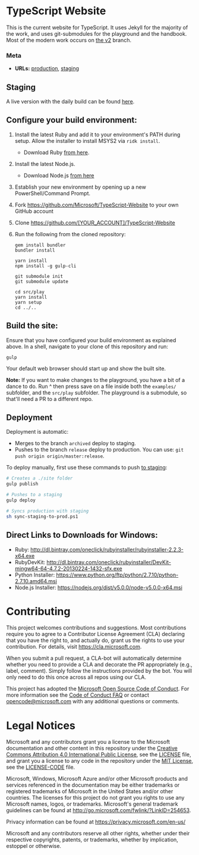 # TypeScript Website

This is the current website for TypeScript. It uses Jekyll for the majority of the work, and uses git-submodules for the playground and the handbook. Most of the modern work occurs on [the v2](https://github.com/microsoft/TypeScript-Website/tree/v2) branch.

### Meta

* __URLs:__ [production](https://www.typescriptlang.org), [staging](http://testsite-typescript-41eeb979-7eaa-4c74-9d47-9d182c7b61ab.azurewebsites.net/)

## Staging

A live version with the daily build can be found [here](http://typescript:3000).

## Configure your build environment:

1. Install the latest Ruby and add it to your environment's PATH during setup. Allow the installer to install MSYS2 via `ridk install`.
    * Download Ruby [from here](http://rubyinstaller.org/downloads/).
1. Install the latest Node.js.
    * Download Node.js [from here](https://nodejs.org/en/)
1. Establish your new environment by opening up a new PowerShell/Command Prompt.
1. Fork https://github.com/Microsoft/TypeScript-Website to your own GitHub account
1. Clone https://github.com/[YOUR_ACCOUNT]/TypeScript-Website
1. Run the following from the cloned repository:

    ```shell
    gem install bundler
    bundler install

    yarn install
    npm install -g gulp-cli

    git submodule init
    git submodule update

    cd src/play
    yarn install
    yarn setup
    cd ../..
    ```

## Build the site:

Ensure that you have configured your build environment as explained above.
In a shell, navigate to your clone of this repository and run:

```shell
gulp
```

Your default web browser should start up and show the built site.

**Note:** If you want to make changes to the playground, you have a bit of a dance to do. Run ^ then
press save on a file inside both the `examples/` subfolder, and the `src/play` subfolder. The playground
is a submodule, so that'll need a PR to a different repo.


## Deployment

Deployment is automatic:

- Merges to the branch `archived` deploy to staging.
- Pushes to the branch `release` deploy to production. You can use: `git push origin origin/master:release`.

To deploy manually, first use these commands to push [to staging](http://testsite-typescript-41eeb979-7eaa-4c74-9d47-9d182c7b61ab.azurewebsites.net/):

```sh
# Creates a ./site folder
gulp publish

# Pushes to a staging
gulp deploy

# Syncs production with staging
sh sync-staging-to-prod.ps1
```


## Direct Links to Downloads for Windows:

* Ruby: http://dl.bintray.com/oneclick/rubyinstaller/rubyinstaller-2.2.3-x64.exe
* RubyDevKit: http://dl.bintray.com/oneclick/rubyinstaller/DevKit-mingw64-64-4.7.2-20130224-1432-sfx.exe
* Python Installer: https://www.python.org/ftp/python/2.7.10/python-2.7.10.amd64.msi
* Node.js Installer: https://nodejs.org/dist/v5.0.0/node-v5.0.0-x64.msi


# Contributing

This project welcomes contributions and suggestions.  Most contributions require you to agree to a
Contributor License Agreement (CLA) declaring that you have the right to, and actually do, grant us
the rights to use your contribution. For details, visit https://cla.microsoft.com.

When you submit a pull request, a CLA-bot will automatically determine whether you need to provide
a CLA and decorate the PR appropriately (e.g., label, comment). Simply follow the instructions
provided by the bot. You will only need to do this once across all repos using our CLA.

This project has adopted the [Microsoft Open Source Code of Conduct](https://opensource.microsoft.com/codeofconduct/).
For more information see the [Code of Conduct FAQ](https://opensource.microsoft.com/codeofconduct/faq/) or
contact [opencode@microsoft.com](mailto:opencode@microsoft.com) with any additional questions or comments.

# Legal Notices

Microsoft and any contributors grant you a license to the Microsoft documentation and other content in this repository under the [Creative Commons Attribution 4.0 International Public License](https://creativecommons.org/licenses/by/4.0/legalcode), see the [LICENSE](LICENSE) file, and grant you a license to any code in the repository under the [MIT License](https://opensource.org/licenses/MIT), see the [LICENSE-CODE](LICENSE-CODE) file.

Microsoft, Windows, Microsoft Azure and/or other Microsoft products and services referenced in the documentation may be either trademarks or registered trademarks of Microsoft in the United States and/or other countries.
The licenses for this project do not grant you rights to use any Microsoft names, logos, or trademarks.
Microsoft's general trademark guidelines can be found at http://go.microsoft.com/fwlink/?LinkID=254653.

Privacy information can be found at https://privacy.microsoft.com/en-us/

Microsoft and any contributors reserve all other rights, whether under their respective copyrights, patents, or trademarks, whether by implication, estoppel or otherwise.
